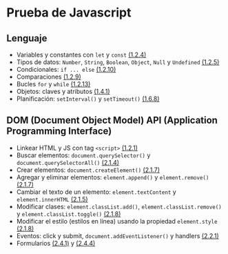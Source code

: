 # Prueba de Javascript

## Lenguaje

- Variables y constantes con `let` y `const` [(1.2.4)](https://es.javascript.info/variables)
- Tipos de datos: `Number`, `String`, `Boolean`, `Object`, `Null` y `Undefined` [(1.2.5)](https://es.javascript.info/types)
- Condicionales: `if ... else` [(1.2.10)](https://es.javascript.info/ifelse) 
- Comparaciones [(1.2.9)](https://es.javascript.info/comparison)
- Bucles `for` y `while` [(1.2.13)](https://es.javascript.info/while-for)
- Objetos: claves y atributos [(1.4.1)](https://es.javascript.info/object)
- Planificación: `setInterval()` y `setTimeout()` [(1.6.8)](https://es.javascript.info/settimeout-setinterval)

## DOM (Document Object Model) API (Application Programming Interface)

- Linkear HTML y JS con tag `<script>` [(1.2.1)](https://es.javascript.info/hello-world)
- Buscar elementos: `document.querySelector()` y `document.querySelectorAll()` [(2.1.4)](https://es.javascript.info/searching-elements-dom)
- Crear elementos: `document.createElement()` [(2.1.7)](https://es.javascript.info/modifying-document)
- Agregar y eliminar elementos: `element.append()` y `element.remove()` [(2.1.7)](https://es.javascript.info/modifying-document)
- Cambiar el texto de un elemento: `element.textContent` y `element.innerHTML` [(2.1.5)](https://es.javascript.info/basic-dom-node-properties)
- Modificar clases: `element.classList.add()`, `element.classList.remove()` y `element.classList.toggle()` [(2.1.8)](https://es.javascript.info/styles-and-classes) 
- Modificar el estilo (estilos en línea) usando la propiedad `element.style` [(2.1.8)](https://es.javascript.info/styles-and-classes)
- Eventos: click y submit, `document.addEventListener()` y handlers [(2.2.1)]()
- Formularios [(2.4.1)](https://es.javascript.info/form-elements) y [(2.4.4)](https://es.javascript.info/forms-submit)